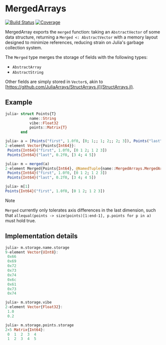 # MergedArrays

[![Build Status](https://github.com/MurrellGroup/MergedArrays.jl/actions/workflows/CI.yml/badge.svg?branch=main)](https://github.com/MurrellGroup/MergedArrays.jl/actions/workflows/CI.yml?query=branch%3Amain)
[![Coverage](https://codecov.io/gh/MurrellGroup/MergedArrays.jl/branch/main/graph/badge.svg)](https://codecov.io/gh/MurrellGroup/MergedArrays.jl)

MergedArray exports the `merged` function: taking an `AbstractVector` of some data structure, returning a `Merged <: AbstractVector` with a memory layout designed to minimize references, reducing strain on Julia's garbage collection system.

The `Merged` type merges the storage of fields with the following types:
- `AbstractArray`
- `AbstractString`

Other fields are simply stored in `Vector`s, akin to [https://github.com/JuliaArrays/StructArrays.jl](StructArrays.jl).

## Example

```julia
julia> struct Points{T}
           name::String
           vibe::Float32
           points::Matrix{T}
       end

julia> a = [Points("first", 1.0f0, [0; 1;; 1; 2;; 2; 3]), Points("last", 0.2f0, [3; 4;; 4; 5])]
2-element Vector{Points{Int64}}:
 Points{Int64}("first", 1.0f0, [0 1 2; 1 2 3])
 Points{Int64}("last", 0.2f0, [3 4; 4 5])

julia> m = merged(a)
2-element Merged{Points{Int64}, @NamedTuple{name::MergedArrays.MergedArray{String, Vector{UInt8}, Vector{UnitRange{Int64}}}, vibe::Vector{Float32}, points::MergedArrays.MergedArray{Matrix{Int64}, Matrix{Int64}, Vector{UnitRange{Int64}}}}, UnionAll}:
 Points{Int64}("first", 1.0f0, [0 1 2; 1 2 3])
 Points{Int64}("last", 0.2f0, [3 4; 4 5])

julia> m[1]
Points{Int64}("first", 1.0f0, [0 1 2; 1 2 3])
```

> [!NOTE]
> `Merged` currently only tolerates axis differences in the last dimension, such that `allequal(points -> size(points)[1:end-1], p.points for p in a)` must hold true.

## Implementation details

```julia
julia> m.storage.name.storage
9-element Vector{UInt8}:
 0x66
 0x69
 0x72
 0x73
 0x74
 0x6c
 0x61
 0x73
 0x74

julia> m.storage.vibe
2-element Vector{Float32}:
 1.0
 0.2

julia> m.storage.points.storage
2×5 Matrix{Int64}:
 0  1  2  3  4
 1  2  3  4  5
```